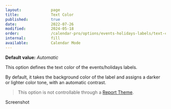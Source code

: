 ```yaml
---
layout:             page
title:              Text Color
published:          true
date:               2022-07-26
modified:           2024-05-18
order:              /calendar-pro/options/events-holidays-labels/text-color
internal:           fill
available:          Calendar Mode
---
```

**Default value:** *Automatic*

This option defines the text color of the events/holidays labels.

By default, it takes the background color of the label and assigns a darker or lighter color tone, with an automatic contrast. 

> This option is not controllable through a [Report Theme](../../features/themes.md).

<todo>Screenshot</todo>